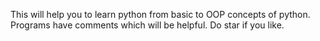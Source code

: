 This will help you to learn python from basic to OOP concepts of python.
Programs have comments which will be helpful.
Do star if you like.
